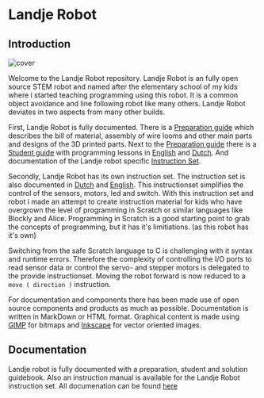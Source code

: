 # Landje Robot

## Introduction

![cover](https://raw.githubusercontent.com/petervannes/LandjeRobot/master/Guides/Student%20guide/cover.png)

Welcome to the Landje Robot repository. Landje Robot is an fully open source STEM robot and named after the elementary school of my kids where i started teaching programming using this robot. It is a common object avoidance and line following robot like many others. Landje Robot deviates in two aspects from many other builds. 

First, Landje Robot is fully documented. There is a [Preparation guide](http://htmlpreview.github.com/?https://github.com/petervannes/LandjeRobot/blob/master/Guides/Landje%20robot%20Kit%20preparation.html) which describes the bill of material, assembly of wire looms and other main parts and designs of the 3D printed parts. Next to the [Preparation guide](http://htmlpreview.github.com/?https://github.com/petervannes/LandjeRobot/blob/master/Guides/Landje%20robot%20Kit%20preparation.html) there is a [Student guide](http://htmlpreview.github.com/?https://github.com/petervannes/LandjeRobot/blob/master/Guides/Student%20guide%20ENU.html) with programming lessons in [English](http://htmlpreview.github.com/?https://github.com/petervannes/LandjeRobot/blob/master/Guides/Student%20guide%20ENU.html) and [Dutch](http://htmlpreview.github.com/?https://github.com/petervannes/LandjeRobot/blob/master/Guides/Student%20guide%20NLD.html). And documentation of the Landje robot specific [Instruction Set](http://htmlpreview.github.com/?https://github.com/petervannes/LandjeRobot/blob/master/Guides/instructionset%20ENU.html). 

Secondly, Landje Robot has its own instruction set. The instruction set is also documented in [Dutch](http://htmlpreview.github.com/?https://github.com/petervannes/LandjeRobot/blob/master/Guides/instructionset%20NLD.html) and [English](http://htmlpreview.github.com/?https://github.com/petervannes/LandjeRobot/blob/master/Guides/instructionset%20ENU.html). This instructionset simplifies the control of the sensors, motors, led and switch. With this instruction set and robot i made an attempt to create instruction material for kids who have overgrown the level of programming in Scratch or similar languages like Blockly and Alice. Programming in Scratch is a good starting point to grab the concepts of programming, but it has it's limitiations. (as this robot has it's own) 

Switching from the safe Scratch language to C is challenging with it syntax and runtime errors. Therefore the complexity of controlling the I/O ports to read sensor data or control the servo- and stepper motors is delegated to the provide instructionset. Moving the robot forward is now reduced to a `move ( direction )` instruction.

For documentation and components there has been made use of open source components and products as much as possible. Documentation is written in MarkDown or HTML format. Graphical content is made using [GIMP](https://www.gimp.org) for bitmaps and [Inkscape](https://inkscape.org/en/) for vector oriented images. 

## Documentation

Landje robot is fully documented with a preparation, student and solution guidebook. Also an instruction manual is available for the Landje Robot instruction set. All documenation can be found [here](https://petervannes.github.io/LandjeRobot/)
